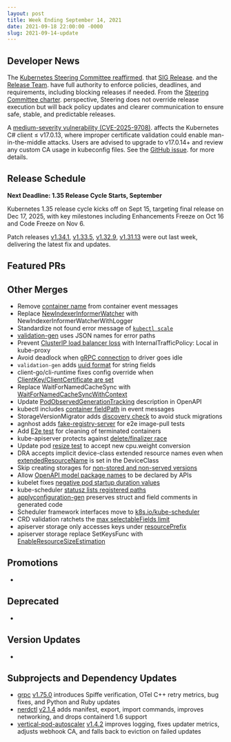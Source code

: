 ```yaml
---
layout: post
title: Week Ending September 14, 2021
date: 2021-09-18 22:00:00 -0000
slug: 2021-09-14-update
---
```


## Developer News
 
 The [Kubernetes Steering Committee reaffirmed](https://groups.google.com/a/kubernetes.io/g/dev/c/cszZqxoUyWY). that [SIG Release](https://github.com/kubernetes/community/blob/master/sig-release/charter.md). and the [Release Team](https://github.com/kubernetes/sig-release/blob/master/release-team/README.md). have full authority to enforce policies, deadlines, and requirements, including blocking releases if needed. From the [Steering Committee charter](https://github.com/kubernetes/steering/blob/main/charter.md). perspective, Steering does not override release execution but will back policy updates and clearer communication to ensure safe, stable, and predictable releases.
 
A [medium-severity vulnerability (CVE-2025-9708)](https://www.first.org/cvss/calculator/3-1#CVSS:3.1/AV:N/AC:H/PR:N/UI:R/S:U/C:H/I:H/A:N). affects the Kubernetes C# client ≤ v17.0.13, where improper certificate validation could enable man-in-the-middle attacks. Users are advised to upgrade to v17.0.14+ and review any custom CA usage in kubeconfig files. See the [GitHub issue](https://github.com/kubernetes/kubernetes/issues/134063). for more details.



## Release Schedule

**Next Deadline: 1.35 Release Cycle Starts, September**

Kubernetes 1.35 release cycle kicks off on Sept 15, targeting final release on Dec 17, 2025, with key milestones including Enhancements Freeze on Oct 16 and Code Freeze on Nov 6.

Patch releases [v1.34.1](https://github.com/kubernetes/kubernetes/blob/master/CHANGELOG/CHANGELOG-1.34.md), [v1.33.5](https://github.com/kubernetes/kubernetes/blob/master/CHANGELOG/CHANGELOG-1.33.md), [v1.32.9](https://github.com/kubernetes/kubernetes/blob/master/CHANGELOG/CHANGELOG-1.32.md), [v1.31.13](https://github.com/kubernetes/kubernetes/blob/master/CHANGELOG/CHANGELOG-1.31.md) were out last week, delivering the latest fix and updates.


## Featured PRs


## Other Merges

* Remove [container name](https://github.com/kubernetes/kubernetes/pull/134043) from container event messages
* Replace [NewIndexerInformerWatcher](https://github.com/kubernetes/kubernetes/pull/134018) with NewIndexerInformerWatcherWithLogger
* Standardize not found error message of [`kubectl scale`](https://github.com/kubernetes/kubernetes/pull/134017)
* [validation-gen](https://github.com/kubernetes/kubernetes/pull/133973) uses JSON names for error paths
* Prevent [ClusterIP load balancer loss](https://github.com/kubernetes/kubernetes/pull/133953) with InternalTrafficPolicy: Local in kube-proxy
* Avoid deadlock when [gRPC connection](https://github.com/kubernetes/kubernetes/pull/133926) to driver goes idle
* `validation-gen` adds [uuid format](https://github.com/kubernetes/kubernetes/pull/133948) for string fields
* client-go/cli-runtime fixes config override when [ClientKey/ClientCertificate are set](https://github.com/kubernetes/kubernetes/pull/133917)
* Replace WaitForNamedCacheSync with [WaitForNamedCacheSyncWithContext](https://github.com/kubernetes/kubernetes/pull/133904)
* Update [PodObservedGenerationTracking](https://github.com/kubernetes/kubernetes/pull/133883) description in OpenAPI
* kubectl includes [container fieldPath](https://github.com/kubernetes/kubernetes/pull/133627) in event messages
* StorageVersionMigrator adds [discovery check](https://github.com/kubernetes/kubernetes/pull/133612) to avoid stuck migrations
* agnhost adds [fake-registry-server](https://github.com/kubernetes/kubernetes/pull/133272) for e2e image-pull tests
* Add [E2e test](https://github.com/kubernetes/kubernetes/pull/129240/files) for cleaning of terminated containers
* kube-apiserver protects against [delete/finalizer race](https://github.com/kubernetes/kubernetes/pull/129768)
* Update pod [resize test](https://github.com/kubernetes/kubernetes/pull/132791) to accept new cpu.weight conversion
* DRA accepts implicit device-class extended resource names even when [extendedResourceName](https://github.com/kubernetes/kubernetes/pull/133363) is set in the DeviceClass
* Skip creating storages for [non-stored and non-served versions](https://github.com/kubernetes/kubernetes/pull/130704)
* Allow [OpenAPI model package names](https://github.com/kubernetes/kubernetes/pull/131755) to be declared by APIs
* kubelet fixes [negative pod startup duration values](https://github.com/kubernetes/kubernetes/pull/131324)
* kube-scheduler [statusz lists registered paths](https://github.com/kubernetes/kubernetes/pull/132606)
* [applyconfiguration-gen](https://github.com/kubernetes/kubernetes/pull/132663) preserves struct and field comments in generated code
* Scheduler framework interfaces move to [k8s.io/kube-scheduler](https://github.com/kubernetes/kubernetes/pull/133172)
* CRD validation ratchets the [max selectableFields limit](https://github.com/kubernetes/kubernetes/pull/133187)
* apiserver storage only accesses keys under [resourcePrefix](https://github.com/kubernetes/kubernetes/pull/133871)
* apiserver storage replace SetKeysFunc with [EnableResourceSizeEstimation](https://github.com/kubernetes/kubernetes/pull/133886)


## Promotions

*

## Deprecated

*

## Version Updates

*

## Subprojects and Dependency Updates

* [grpc](https://github.com/grpc/grpc) [v1.75.0](https://github.com/grpc/grpc/releases/tag/v1.75.0) introduces Spiffe verification, OTel C++ retry metrics, bug fixes, and Python and Ruby updates
* [nerdctl](https://github.com/containerd/nerdctl) [v2.1.4](https://github.com/containerd/nerdctl/releases/tag/v2.1.4) adds manifest, export, import commands, improves networking, and drops containerd 1.6 support
* [vertical-pod-autoscaler](https://github.com/kubernetes/autoscaler/tree/master/vertical-pod-autoscaler) [v1.4.2](https://github.com/kubernetes/autoscaler/releases/tag/vertical-pod-autoscaler-1.4.2) improves logging, fixes updater metrics, adjusts webhook CA, and falls back to eviction on failed updates
